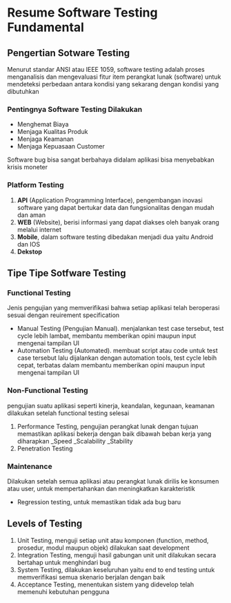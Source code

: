# Resume Software Testing Fundamental

## Pengertian Sotware Testing

<aside>
Menurut standar ANSI atau IEEE 1059, software testing adalah proses menganalisis dan mengevaluasi fitur item perangkat lunak (software) untuk mendeteksi perbedaan antara kondisi yang sekarang dengan kondisi yang dibutuhkan

</aside>

### Pentingnya Software Testing Dilakukan

- Menghemat Biaya
- Menjaga Kualitas Produk
- Menjaga Keamanan
- Menjaga Kepuasaan Customer

Software bug bisa sangat berbahaya didalam aplikasi bisa menyebabkan krisis moneter

### Platform Testing

1. **API** (Application Programming Interface), pengembangan inovasi software yang dapat bertukar data dan fungsionalitas dengan mudah dan aman
1. **WEB** (Website), berisi informasi yang dapat diakses oleh banyak orang melalui internet
1. **Mobile**, dalam software testing dibedakan menjadi dua yaitu Android dan IOS
1. **Dekstop**

## Tipe Tipe Sotfware Testing

### Functional Testing

<aside>
Jenis pengujian yang memverifikasi bahwa setiap aplikasi telah beroperasi sesuai dengan reuirement specification
</aside>

- Manual Testing (Pengujian Manual). menjalankan test case tersebut, test cycle lebih lambat, membantu memberikan opini maupun input mengenai tampilan UI
- Automation Testing (Automated). membuat script atau code untuk test case tersebut lalu dijalankan dengan automation tools, test cycle lebih cepat, terbatas dalam membantu memberikan opini maupun input mengenai tampilan UI

### Non-Functional Testing

<aside>
pengujian suatu aplikasi seperti kinerja, keandalan, kegunaan, keamanan dilakukan setelah functional testing selesai
</aside>

1. Performance Testing, pengujian perangkat lunak dengan tujuan memastikan aplikasi bekerja dengan baik dibawah beban kerja yang diharapkan
   _Speed
   _Scalability
   _Stability
1. Penetration Testing

### Maintenance

<aside>
Dilakukan setelah semua aplikasi atau perangkat lunak dirilis ke konsumen atau user, untuk mempertahankan dan meningkatkan karakteristik
</aside>

- Regression testing, untuk memastikan tidak ada bug baru

## Levels of Testing

1. Unit Testing, menguji setiap unit atau komponen (function, method, prosedur, modul maupun objek) dilakukan saat development
1. Integration Testing, menguji hasil gabungan unit unit dilakukan secara bertahap untuk menghindari bug
1. System Testing, dilakukan keseluruhan yaitu end to end testing untuk memverifikasi semua skenario berjalan dengan baik
1. Acceptance Testing, menentukan sistem yang didevelop telah memenuhi kebutuhan pengguna
